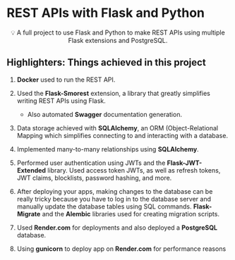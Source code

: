 # REST APIs with Flask and Python

<p align = "center">💡 A full project to use Flask and Python to make REST APIs using multiple Flask extensions and PostgreSQL.</p>

## Highlighters: Things achieved in this project

1. **Docker** used to run the REST API.

2. Used the **Flask-Smorest** extension, a library that greatly simplifies writing REST APIs using Flask. 
    - Also automated **Swagger** documentation generation.

3. Data storage achieved with **SQLAlchemy**, an ORM (Object-Relational Mapping which simplifies connecting to and interacting with a database. 

4. Implemented many-to-many relationships using **SQLAlchemy**.

5. Performed user authentication using JWTs and the **Flask-JWT-Extended** library. Used access token JWTs, as well as refresh tokens, JWT claims, blocklists, password hashing, and more.

6. After deploying your apps, making changes to the database can be really tricky because you have to log in to the database server and manually update the database tables using SQL commands. **Flask-Migrate** and the **Alembic** libraries used for creating migration scripts.

7. Used **Render.com** for deployments and also deployed a **PostgreSQL** database.

8. Using **gunicorn** to deploy app on **Render.com** for performance reasons